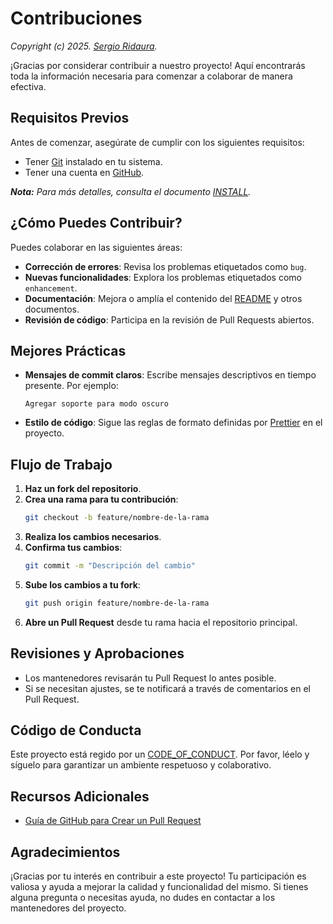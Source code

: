 # Contribuciones

_Copyright (c) 2025. [Sergio Ridaura](https://github.com/sergio-ridaura)._

¡Gracias por considerar contribuir a nuestro proyecto! Aquí encontrarás toda la información necesaria para comenzar a colaborar de manera efectiva.

## Requisitos Previos

Antes de comenzar, asegúrate de cumplir con los siguientes requisitos:

- Tener [Git](https://git-scm.com/) instalado en tu sistema.
- Tener una cuenta en [GitHub](https://github.com).

_**Nota:** Para más detalles, consulta el documento [INSTALL](INSTALL.md)._

## ¿Cómo Puedes Contribuir?

Puedes colaborar en las siguientes áreas:

- **Corrección de errores**: Revisa los problemas etiquetados como `bug`.
- **Nuevas funcionalidades**: Explora los problemas etiquetados como `enhancement`.
- **Documentación**: Mejora o amplía el contenido del [README](README.md) y otros documentos.
- **Revisión de código**: Participa en la revisión de Pull Requests abiertos.

## Mejores Prácticas

- **Mensajes de commit claros**: Escribe mensajes descriptivos en tiempo presente. Por ejemplo:
  ```text
  Agregar soporte para modo oscuro
  ```
- **Estilo de código**: Sigue las reglas de formato definidas por [Prettier](https://prettier.io/) en el proyecto.

## Flujo de Trabajo

1. **Haz un fork del repositorio**.
2. **Crea una rama para tu contribución**:
   ```bash
   git checkout -b feature/nombre-de-la-rama
   ```
3. **Realiza los cambios necesarios**.
4. **Confirma tus cambios**:
   ```bash
   git commit -m "Descripción del cambio"
   ```
5. **Sube los cambios a tu fork**:
   ```bash
   git push origin feature/nombre-de-la-rama
   ```
6. **Abre un Pull Request** desde tu rama hacia el repositorio principal.

## Revisiones y Aprobaciones

- Los mantenedores revisarán tu Pull Request lo antes posible.
- Si se necesitan ajustes, se te notificará a través de comentarios en el Pull Request.

## Código de Conducta

Este proyecto está regido por un [CODE_OF_CONDUCT](CODE_OF_CONDUCT.md). Por favor, léelo y síguelo para garantizar un ambiente respetuoso y colaborativo.

## Recursos Adicionales

- [Guía de GitHub para Crear un Pull Request](https://docs.github.com/es/pull-requests/collaborating-with-pull-requests/proposing-changes-to-your-work-with-pull-requests/about-pull-requests)

## Agradecimientos

¡Gracias por tu interés en contribuir a este proyecto! Tu participación es valiosa y ayuda a mejorar la calidad y funcionalidad del mismo. Si tienes alguna pregunta o necesitas ayuda, no dudes en contactar a los mantenedores del proyecto.
